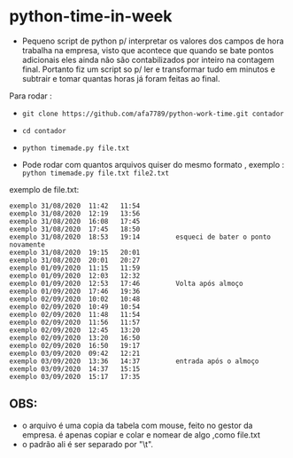 # python-time-in-week

- Pequeno script de python p/ interpretar os valores dos campos de hora trabalha na empresa, visto que acontece que quando se bate pontos adicionais eles ainda não são contabilizados por inteiro na contagem final. Portanto fiz um script so p/ ler e transformar tudo em minutos e subtrair e tomar quantas horas já foram feitas ao final.

Para rodar :
 - `git clone https://github.com/afa7789/python-work-time.git contador`
 - `cd contador`
 - `python timemade.py file.txt`

- Pode rodar com quantos arquivos quiser do mesmo formato , exemplo :  `python timemade.py file.txt file2.txt`

exemplo de file.txt:

	exemplo	31/08/2020	11:42	11:54		  
	exemplo	31/08/2020	12:19	13:56		  
	exemplo	31/08/2020	16:08	17:45		  
	exemplo	31/08/2020	17:45	18:50		  
	exemplo	31/08/2020	18:53	19:14		  esqueci de bater o ponto novamente
	exemplo	31/08/2020	19:15	20:01		  
	exemplo	31/08/2020	20:01	20:27		  
	exemplo	01/09/2020	11:15	11:59		  
	exemplo	01/09/2020	12:03	12:32		  
	exemplo	01/09/2020	12:53	17:46		  Volta após almoço
	exemplo	01/09/2020	17:46	19:36		  
	exemplo	02/09/2020	10:02	10:48		  
	exemplo	02/09/2020	10:49	10:54		  
	exemplo	02/09/2020	11:48	11:54		  
	exemplo	02/09/2020	11:56	11:57		  
	exemplo	02/09/2020	12:45	13:20		  
	exemplo	02/09/2020	13:20	16:50		  
	exemplo	02/09/2020	16:50	19:17		  
	exemplo	03/09/2020	09:42	12:21		  
	exemplo	03/09/2020	13:36	14:37		  entrada após o almoço
	exemplo	03/09/2020	14:37	15:15		  
	exemplo	03/09/2020	15:17	17:35

## OBS: 
- o arquivo é uma copia da tabela com mouse, feito no gestor da empresa. é apenas copiar e colar e nomear de algo ,como file.txt
- o padrão ali é ser separado por "\t".
